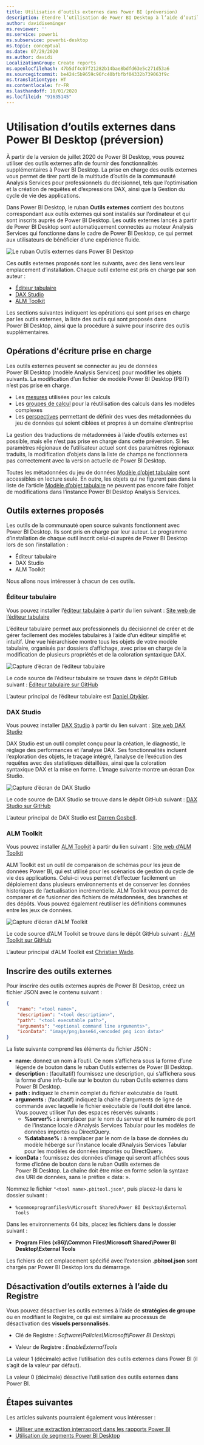 ```yaml
---
title: Utilisation d’outils externes dans Power BI (préversion)
description: Étendre l’utilisation de Power BI Desktop à l’aide d’outils externes
author: davidiseminger
ms.reviewer: ''
ms.service: powerbi
ms.subservice: powerbi-desktop
ms.topic: conceptual
ms.date: 07/29/2020
ms.author: davidi
LocalizationGroup: Create reports
ms.openlocfilehash: 47b5df4c07f21282b14bae8bdfd63e5c271d53a6
ms.sourcegitcommit: be424c5b9659c96fc40bfbfbf04332b739063f9c
ms.translationtype: HT
ms.contentlocale: fr-FR
ms.lasthandoff: 10/01/2020
ms.locfileid: "91635145"
---
```

# <a name="using-external-tools-in-power-bi-desktop-preview"></a>Utilisation d’outils externes dans Power BI Desktop (préversion)

À partir de la version de juillet 2020 de Power BI Desktop, vous pouvez utiliser des outils externes afin de fournir des fonctionnalités supplémentaires à Power BI Desktop. La prise en charge des outils externes vous permet de tirer parti de la multitude d’outils de la communauté Analysis Services pour professionnels du décisionnel, tels que l’optimisation et la création de requêtes et d’expressions DAX, ainsi que la Gestion du cycle de vie des applications.

Dans Power BI Desktop, le ruban **Outils externes** contient des boutons correspondant aux outils externes qui sont installés sur l’ordinateur et qui sont inscrits auprès de Power BI Desktop. Les outils externes lancés à partir de Power BI Desktop sont automatiquement connectés au moteur Analysis Services qui fonctionne dans le cadre de Power BI Desktop, ce qui permet aux utilisateurs de bénéficier d’une expérience fluide.

![Le ruban Outils externes dans Power BI Desktop](media/desktop-external-tools/desktop-external-tools-01.png)

Ces outils externes proposés sont les suivants, avec des liens vers leur emplacement d’installation. Chaque outil externe est pris en charge par son auteur :

* [Éditeur tabulaire](https://tabulareditor.com/)
* [DAX Studio](https://daxstudio.org)
* [ALM Toolkit](http://alm-toolkit.com)


Les sections suivantes indiquent les opérations qui sont prises en charge par les outils externes, la liste des outils qui sont proposés dans Power BI Desktop, ainsi que la procédure à suivre pour inscrire des outils supplémentaires.

## <a name="supported-write-operations"></a>Opérations d'écriture prise en charge

Les outils externes peuvent se connecter au jeu de données Power BI Desktop (modèle Analysis Services) pour modifier les objets suivants. La modification d’un fichier de modèle Power BI Desktop (PBIT) n’est pas prise en charge.

* Les [mesures](/analysis-services/tabular-models/measures-ssas-tabular) utilisées pour les calculs
* Les [groupes de calcul](/analysis-services/tabular-models/calculation-groups) pour la réutilisation des calculs dans les modèles complexes
* Les [perspectives](/analysis-services/tabular-models/perspectives-ssas-tabular) permettant de définir des vues des métadonnées du jeu de données qui soient ciblées et propres à un domaine d’entreprise

La gestion des traductions de métadonnées à l’aide d’outils externes est possible, mais elle n’est pas prise en charge dans cette préversion. Si les paramètres régionaux de l’utilisateur actuel sont des paramètres régionaux traduits, la modification d’objets dans la liste de champs ne fonctionnera pas correctement avec la version actuelle de Power BI Desktop. 

Toutes les métadonnées du jeu de données [Modèle d’objet tabulaire](/analysis-services/tom/introduction-to-the-tabular-object-model-tom-in-analysis-services-amo) sont accessibles en lecture seule. En outre, les objets qui ne figurent pas dans la liste de l’article [Modèle d’objet tabulaire](/analysis-services/tom/introduction-to-the-tabular-object-model-tom-in-analysis-services-amo) ne peuvent pas encore faire l’objet de modifications dans l’instance Power BI Desktop Analysis Services.


## <a name="featured-external-tools"></a>Outils externes proposés

Les outils de la communauté open source suivants fonctionnent avec Power BI Desktop. Ils sont pris en charge par leur auteur. Le programme d’installation de chaque outil inscrit celui-ci auprès de Power BI Desktop lors de son l’installation :

* Éditeur tabulaire
* DAX Studio
* ALM Toolkit

Nous allons nous intéresser à chacun de ces outils.

### <a name="tabular-editor"></a>Éditeur tabulaire

Vous pouvez installer l’[éditeur tabulaire](https://tabulareditor.com/) à partir du lien suivant : [Site web de l’éditeur tabulaire](https://tabulareditor.com/)

L’éditeur tabulaire permet aux professionnels du décisionnel de créer et de gérer facilement des modèles tabulaires à l’aide d’un éditeur simplifié et intuitif. Une vue hiérarchisée montre tous les objets de votre modèle tabulaire, organisés par dossiers d’affichage, avec prise en charge de la modification de plusieurs propriétés et de la coloration syntaxique DAX.

![Capture d’écran de l’éditeur tabulaire](media/desktop-external-tools/desktop-external-tools-02.png)

Le code source de l’éditeur tabulaire se trouve dans le dépôt GitHub suivant : [Éditeur tabulaire sur GitHub](https://github.com/otykier/TabularEditor)

L’auteur principal de l’éditeur tabulaire est [Daniel Otykier](https://www.linkedin.com/in/daniel-otykier-2231876).


### <a name="dax-studio"></a>DAX Studio

Vous pouvez installer [DAX Studio](https://daxstudio.org) à partir du lien suivant : [Site web DAX Studio](https://daxstudio.org)

DAX Studio est un outil complet conçu pour la création, le diagnostic, le réglage des performances et l’analyse DAX. Ses fonctionnalités incluent l’exploration des objets, le traçage intégré, l’analyse de l’exécution des requêtes avec des statistiques détaillées, ainsi que la coloration syntaxique DAX et la mise en forme. L’image suivante montre un écran Dax Studio. 

![Capture d’écran de DAX Studio](media/desktop-external-tools/desktop-external-tools-03.png)

Le code source de DAX Studio se trouve dans le dépôt GitHub suivant : [DAX Studio sur GitHub](https://github.com/DaxStudio/DaxStudio)

L’auteur principal de DAX Studio est [Darren Gosbell](https://www.linkedin.com/in/darrengosbell).

### <a name="alm-toolkit"></a>ALM Toolkit

Vous pouvez installer [ALM Toolkit](http://alm-toolkit.com) à partir du lien suivant : [Site web d’ALM Toolkit](http://alm-toolkit.com)

ALM Toolkit est un outil de comparaison de schémas pour les jeux de données Power BI, qui est utilisé pour les scénarios de gestion du cycle de vie des applications. Celui-ci vous permet d’effectuer facilement un déploiement dans plusieurs environnements et de conserver les données historiques de l’actualisation incrémentielle. ALM Toolkit vous permet de comparer et de fusionner des fichiers de métadonnées, des branches et des dépôts. Vous pouvez également réutiliser les définitions communes entre les jeux de données.

![Capture d’écran d’ALM Toolkit](media/desktop-external-tools/desktop-external-tools-04.png)

Le code source d’ALM Toolkit se trouve dans le dépôt GitHub suivant : [ALM Toolkit sur GitHub](https://github.com/microsoft/analysis-services)

L’auteur principal d’ALM Toolkit est [Christian Wade](https://www.linkedin.com/in/christianwade1).


## <a name="how-to-register-external-tools"></a>Inscrire des outils externes

Pour inscrire des outils externes auprès de Power BI Desktop, créez un fichier JSON avec le contenu suivant :

```json
{
    "name": "<tool name>",
    "description": "<tool description>",
    "path": "<tool executable path>",
    "arguments": "<optional command line arguments>",
    "iconData": "image/png;base64,<encoded png icon data>"
}
```

La liste suivante comprend les éléments du fichier JSON :
 
* **name:** donnez un nom à l’outil. Ce nom s’affichera sous la forme d’une légende de bouton dans le ruban Outils externes de Power BI Desktop.
* **description :** (facultatif) fournissez une description, qui s’affichera sous la forme d’une info-bulle sur le bouton du ruban Outils externes dans Power BI Desktop.
* **path :** indiquez le chemin complet du fichier exécutable de l’outil.
* **arguments :** (facultatif) indiquez la chaîne d’arguments de ligne de commande avec laquelle le fichier exécutable de l’outil doit être lancé. Vous pouvez utiliser l’un des espaces réservés suivants :
    * **%server% :** à remplacer par le nom du serveur et le numéro de port de l’instance locale d’Analysis Services Tabular pour les modèles de données importés ou DirectQuery.
    * **%database% :** à remplacer par le nom de la base de données du modèle hébergé sur l’instance locale d’Analysis Services Tabular pour les modèles de données importés ou DirectQuery.
* **iconData :** fournissez des données d’image qui seront affichées sous forme d’icône de bouton dans le ruban Outils externes de Power BI Desktop. La chaîne doit être mise en forme selon la syntaxe des URI de données, sans le préfixe « data: ».
 
Nommez le fichier `"<tool name>.pbitool.json"`, puis placez-le dans le dossier suivant :

* `%commonprogramfiles%\Microsoft Shared\Power BI Desktop\External Tools`

Dans les environnements 64 bits, placez les fichiers dans le dossier suivant :

* **Program Files (x86)\Common Files\Microsoft Shared\Power BI Desktop\External Tools**

Les fichiers de cet emplacement spécifié avec l’extension **.pbitool.json** sont chargés par Power BI Desktop lors du démarrage.

## <a name="disabling-external-tools-using-the-registry"></a>Désactivation d’outils externes à l’aide du Registre

Vous pouvez désactiver les outils externes à l’aide de **stratégies de groupe** ou en modifiant le Registre, ce qui est similaire au processus de désactivation des **visuels personnalisés**.

* Clé de Registre : *Software\Policies\Microsoft\Power BI Desktop\\*

* Valeur de Registre : *EnableExternalTools*

La valeur 1 (décimale) active l’utilisation des outils externes dans Power BI (il s’agit de la valeur par défaut).

La valeur 0 (décimale) désactive l’utilisation des outils externes dans Power BI.


## <a name="next-steps"></a>Étapes suivantes

Les articles suivants pourraient également vous intéresser :

* [Utiliser une extraction interrapport dans les rapports Power BI](desktop-cross-report-drill-through.md)
* [Utilisation de segments Power BI Desktop](../visuals/power-bi-visualization-slicers.md)